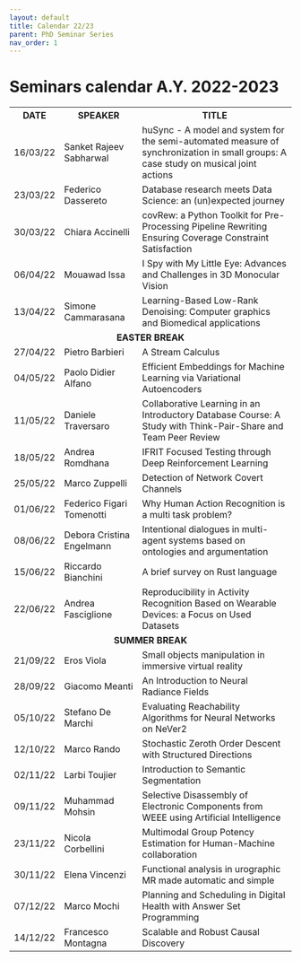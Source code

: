 ```yaml
---
layout: default
title: Calendar 22/23
parent: PhD Seminar Series
nav_order: 1
---
```


# Seminars calendar A.Y. 2022-2023

<table>
    <tr>
        <th>DATE</th>
        <th>SPEAKER</th>
        <th>TITLE</th>
    </tr>
    <tr>
        <td>16/03/22</td>
        <td>Sanket Rajeev Sabharwal</td>
        <td>huSync - A model and system for the semi-automated measure of synchronization in small groups: A case study on musical joint actions</td>
    </tr>
    <tr>
        <td>23/03/22</td>
        <td>Federico Dassereto</td>
        <td>Database research meets Data Science: an (un)expected journey</td>
    </tr>
    <tr>
        <td>30/03/22</td>
        <td>Chiara Accinelli</td>
        <td>covRew: a Python Toolkit for Pre-Processing Pipeline Rewriting Ensuring Coverage Constraint Satisfaction</td>
    </tr>
    <tr>
        <td>06/04/22</td>
        <td>Mouawad Issa</td>
        <td>I Spy with My Little Eye: Advances and Challenges in 3D Monocular Vision</td>
    </tr>
    <tr>
        <td>13/04/22</td>
        <td>Simone Cammarasana</td>
        <td>Learning-Based Low-Rank Denoising: Computer graphics and Biomedical applications</td>
    </tr>
    <tr>
        <td colspan="3"> <center><strong> EASTER BREAK </strong></center> </td>
    </tr>
    <tr>
        <td>27/04/22</td>
        <td>Pietro Barbieri</td>
        <td>A Stream Calculus</td>
    </tr>
    <tr>
        <td>04/05/22</td>
        <td>Paolo Didier Alfano</td>
        <td>Efficient Embeddings for Machine Learning via Variational Autoencoders</td>
    </tr>
    <tr>
        <td>11/05/22</td>
        <td>Daniele Traversaro</td>
        <td>Collaborative Learning in an Introductory Database Course: A Study with Think-Pair-Share and Team Peer Review</td>
    </tr>
    <tr>
        <td>18/05/22</td>
        <td>Andrea Romdhana</td>
        <td>IFRIT Focused Testing through Deep Reinforcement Learning</td>
    </tr>
    <tr>
        <td>25/05/22</td>
        <td>Marco Zuppelli</td>
        <td>Detection of Network Covert Channels</td>
    </tr>
    <tr>
        <td>01/06/22</td>
        <td>Federico Figari Tomenotti</td>
        <td>Why Human Action Recognition is a multi task problem?</td>
    </tr>
    <tr>
        <td>08/06/22</td>
        <td>Debora Cristina Engelmann</td>
        <td>Intentional dialogues in multi-agent systems based on ontologies and argumentation</td>
    </tr>
    <tr>
        <td>15/06/22</td>
        <td>Riccardo Bianchini</td>
        <td>A brief survey on Rust language</td>
    </tr>
    <tr>
        <td>22/06/22</td>
        <td>Andrea Fasciglione</td>
        <td>Reproducibility in Activity Recognition Based on Wearable Devices: a Focus on Used Datasets</td>
    </tr>
    <tr>
        <td colspan="3"> <center><strong> SUMMER BREAK </strong></center> </td>
    </tr>
    <tr>
        <td>21/09/22</td>
        <td>Eros Viola</td>
        <td>Small objects manipulation in immersive virtual reality</td>
    </tr>
    <tr>
        <td>28/09/22</td>
        <td>Giacomo Meanti</td>
        <td>An Introduction to Neural Radiance Fields</td>
    </tr>
    <tr>
        <td>05/10/22</td>
        <td>Stefano De Marchi</td>
        <td>Evaluating Reachability Algorithms for Neural Networks on NeVer2</td>
    </tr>
    <tr>
        <td>12/10/22</td>
        <td>Marco Rando</td>
        <td>Stochastic Zeroth Order Descent with Structured Directions</td>
    </tr>
    <tr>
        <td>02/11/22</td>
        <td>Larbi Toujier</td>
        <td>Introduction to Semantic Segmentation</td>
    </tr>
    <tr>
        <td>09/11/22</td>
        <td>Muhammad Mohsin</td>
        <td>Selective Disassembly of Electronic Components from WEEE using Artificial Intelligence</td>
    </tr>
    <tr>
        <td>23/11/22</td>
        <td>Nicola Corbellini</td>
        <td>Multimodal Group Potency Estimation for Human-Machine collaboration</td>
    </tr>
    <tr>
        <td>30/11/22</td>
        <td>Elena Vincenzi</td>
        <td>Functional analysis in urographic MR made automatic and simple</td>
    </tr>
    <tr>
        <td>07/12/22</td>
        <td>Marco Mochi</td>
        <td>Planning and Scheduling in Digital Health with Answer Set Programming</td>
    </tr>
    <tr>
        <td>14/12/22</td>
        <td>Francesco Montagna</td>
        <td>Scalable and Robust Causal Discovery</td>
    </tr>
</table>